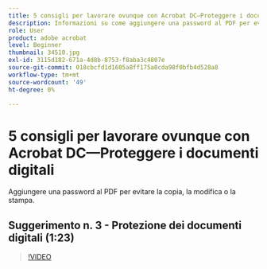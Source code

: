 ```yaml
---
title: 5 consigli per lavorare ovunque con Acrobat DC—Proteggere i documenti digitali
description: Informazioni su come aggiungere una password al PDF per evitare la copia, la modifica o la stampa
role: User
product: adobe acrobat
level: Beginner
thumbnail: 34510.jpg
exl-id: 3115d182-671a-4d8b-8753-f8aba3c4807e
source-git-commit: 018cbcfd1d1605a8ff175a0cda98f0bfb4d528a8
workflow-type: tm+mt
source-wordcount: '49'
ht-degree: 0%

---
```


# 5 consigli per lavorare ovunque con Acrobat DC—Proteggere i documenti digitali

Aggiungere una password al PDF per evitare la copia, la modifica o la stampa.

## Suggerimento n. 3 - Protezione dei documenti digitali (1:23)

>[!VIDEO](https://video.tv.adobe.com/v/34510)
